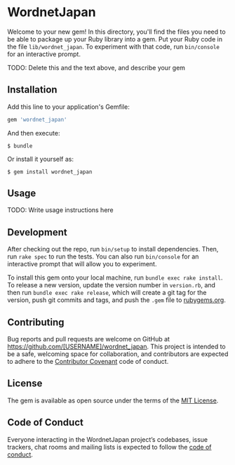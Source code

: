 # WordnetJapan

Welcome to your new gem! In this directory, you'll find the files you need to be able to package up your Ruby library into a gem. Put your Ruby code in the file `lib/wordnet_japan`. To experiment with that code, run `bin/console` for an interactive prompt.

TODO: Delete this and the text above, and describe your gem

## Installation

Add this line to your application's Gemfile:

```ruby
gem 'wordnet_japan'
```

And then execute:

    $ bundle

Or install it yourself as:

    $ gem install wordnet_japan

## Usage

TODO: Write usage instructions here

## Development

After checking out the repo, run `bin/setup` to install dependencies. Then, run `rake spec` to run the tests. You can also run `bin/console` for an interactive prompt that will allow you to experiment.

To install this gem onto your local machine, run `bundle exec rake install`. To release a new version, update the version number in `version.rb`, and then run `bundle exec rake release`, which will create a git tag for the version, push git commits and tags, and push the `.gem` file to [rubygems.org](https://rubygems.org).

## Contributing

Bug reports and pull requests are welcome on GitHub at https://github.com/[USERNAME]/wordnet_japan. This project is intended to be a safe, welcoming space for collaboration, and contributors are expected to adhere to the [Contributor Covenant](http://contributor-covenant.org) code of conduct.

## License

The gem is available as open source under the terms of the [MIT License](https://opensource.org/licenses/MIT).

## Code of Conduct

Everyone interacting in the WordnetJapan project’s codebases, issue trackers, chat rooms and mailing lists is expected to follow the [code of conduct](https://github.com/[USERNAME]/wordnet_japan/blob/master/CODE_OF_CONDUCT.md).

